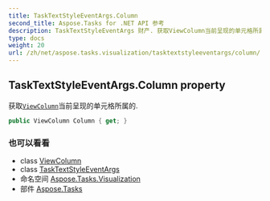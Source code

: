 ```yaml
---
title: TaskTextStyleEventArgs.Column
second_title: Aspose.Tasks for .NET API 参考
description: TaskTextStyleEventArgs 财产. 获取ViewColumn当前呈现的单元格所属的.
type: docs
weight: 20
url: /zh/net/aspose.tasks.visualization/tasktextstyleeventargs/column/
---
```

## TaskTextStyleEventArgs.Column property

获取[`ViewColumn`](../../viewcolumn/)当前呈现的单元格所属的.

```csharp
public ViewColumn Column { get; }
```

### 也可以看看

* class [ViewColumn](../../viewcolumn/)
* class [TaskTextStyleEventArgs](../)
* 命名空间 [Aspose.Tasks.Visualization](../../tasktextstyleeventargs/)
* 部件 [Aspose.Tasks](../../../)



